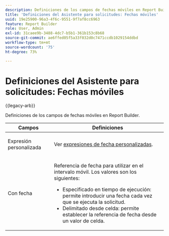 ```yaml
---
description: Definiciones de los campos de fechas móviles en Report Builder.
title: 'Definiciones del Asistente para solicitudes: Fechas móviles'
uuid: 19e25900-96a3-4f6c-9551-9f7af8cc6963
feature: Report Builder
role: User, Admin
exl-id: 31caee9b-3488-4dc7-b5b1-361b153c8b68
source-git-commit: ae6ffed05f5a33f032d0c7471ccdb1029154ddbd
workflow-type: tm+mt
source-wordcount: '75'
ht-degree: 73%

---
```


# Definiciones del Asistente para solicitudes: Fechas móviles

{{legacy-arb}}

Definiciones de los campos de fechas móviles en Report Builder.

<table id="table_620F3BD3FD1B4C85A0319107EC03D54F"> 
 <thead> 
  <tr> 
   <th colname="col1" class="entry"> Campos </th> 
   <th colname="col2" class="entry"> Definiciones </th> 
  </tr> 
 </thead>
 <tbody> 
  <tr> 
   <td colname="col1"> <p>Expresión personalizada </p> </td> 
   <td colname="col2"> <p>Ver <a href="/help/analyze/legacy-report-builder/data-requests/configuring-report-dates/c-customized-date-expressions/t-customized-date-expressions.md"   > expresiones de fecha personalizadas</a>. </p> </td> 
  </tr> 
  <tr> 
   <td colname="col1"> <p> Con fecha </p> </td> 
   <td colname="col2"> <p>Referencia de fecha para utilizar en el intervalo móvil. Los valores son los siguientes: </p> 
    <ul id="ul_6B73B707B7CB4C7D88299A8337260800"> 
     <li id="li_48FD414FCF884F3AADB7CFBC90C7EF51"> Especificado en tiempo de ejecución: permite introducir una fecha cada vez que se ejecuta la solicitud. </li> 
     <li id="li_B1AE95854C1B4228A39164373A1C5303"> Delimitado desde celda: permite establecer la referencia de fecha desde un valor de celda. </li> 
    </ul> </td> 
  </tr> 
 </tbody> 
</table>
